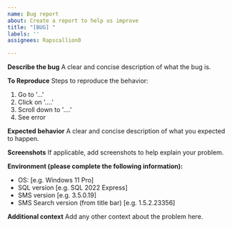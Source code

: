 ```yaml
---
name: Bug report
about: Create a report to help us improve
title: "[BUG] "
labels: ''
assignees: Rapscallion0

---
```


**Describe the bug**
A clear and concise description of what the bug is.

**To Reproduce**
Steps to reproduce the behavior:
1. Go to '...'
2. Click on '....'
3. Scroll down to '....'
4. See error

**Expected behavior**
A clear and concise description of what you expected to happen.

**Screenshots**
If applicable, add screenshots to help explain your problem.

**Environment (please complete the following information):**
 - OS: [e.g. Windows 11 Pro]
 - SQL version [e.g. SQL 2022 Express]
 - SMS version [e.g. 3.5.0.19]
 - SMS Search version (from title bar) [e.g. 1.5.2.23356]

**Additional context**
Add any other context about the problem here.
